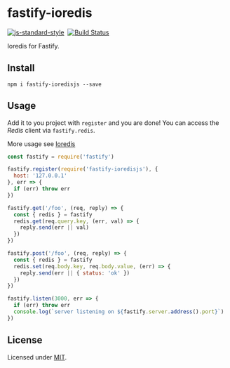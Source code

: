 # fastify-ioredis

[![js-standard-style](https://img.shields.io/badge/code%20style-standard-brightgreen.svg?style=flat)](http://standardjs.com/)  [![Build Status](https://travis-ci.org/wotermelon/fastify-ioredisjs.svg?branch=master)](https://travis-ci.org/wotermelon/fastify-ioredisjs)

Ioredis for Fastify.

## Install
```
npm i fastify-ioredisjs --save
```
## Usage
Add it to you project with `register` and you are done!
You can access the *Redis* client via `fastify.redis`.

More usage see [Ioredis](https://github.com/luin/ioredis)
```js
const fastify = require('fastify')

fastify.register(require('fastify-ioredisjs'), {
  host: '127.0.0.1'
}, err => {
  if (err) throw err
})

fastify.get('/foo', (req, reply) => {
  const { redis } = fastify
  redis.get(req.query.key, (err, val) => {
    reply.send(err || val)
  })
})

fastify.post('/foo', (req, reply) => {
  const { redis } = fastify
  redis.set(req.body.key, req.body.value, (err) => {
    reply.send(err || { status: 'ok' })
  })
})

fastify.listen(3000, err => {
  if (err) throw err
  console.log(`server listening on ${fastify.server.address().port}`)
})
```

## License

Licensed under [MIT](./LICENSE).
